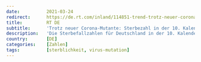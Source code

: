 ```yaml
---
date:          2021-03-24
redirect:      https://de.rt.com/inland/114851-trend-trotz-neuer-corona-mutante/
title:         RT DE
subtitle:      'Trotz neuer Corona-Mutante: Sterbezahl in der 10. Kalenderwoche um 12 Prozent gesunken'
description:   'Die Sterbefallzahlen für Deutschland in der 10. Kalenderwoche 2021 liegen 12 Prozent unter dem Durchschnitt der Vorjahre. Die gesamten Sterbefallzahlen gingen in der 8. Kalenderwoche weiter zurück und lagen 2.208 Fälle bzw. 10 Prozent unter dem Durchschnitt der vier Vorjahre.'
country:       [DE]
categories:    [Zahlen]
tags:          [sterblichkeit, virus-mutation]
---
```

